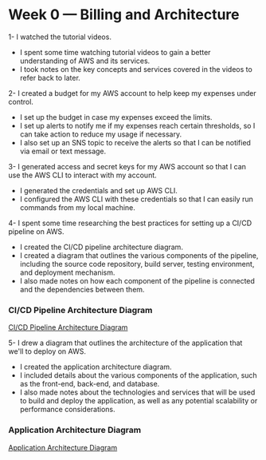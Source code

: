 # Week 0 — Billing and Architecture

1- I watched the tutorial videos.

- I spent some time watching tutorial videos to gain a better understanding of AWS and its services.
- I took notes on the key concepts and services covered in the videos to refer back to later.

2- I created a budget for my AWS account to help keep my expenses under control.

- I set up the budget in case my expenses exceed the limits.
- I set up alerts to notify me if my expenses reach certain thresholds, so I can take action to reduce my usage if necessary.
- I also set up an SNS topic to receive the alerts so that I can be notified via email or text message.

3- I generated access and secret keys for my AWS account so that I can use the AWS CLI to interact with my account.

- I generated the credentials and set up AWS CLI.
- I configured the AWS CLI with these credentials so that I can easily run commands from my local machine.

4- I spent some time researching the best practices for setting up a CI/CD pipeline on AWS.

- I created the CI/CD pipeline architecture diagram.
- I created a diagram that outlines the various components of the pipeline, including the source code repository, build server, testing environment, and deployment mechanism.
- I also made notes on how each component of the pipeline is connected and the dependencies between them.

### CI/CD Pipeline Architecture Diagram
<a href="https://lucid.app/lucidchart/dc74d222-2278-4273-a741-269d7beaf5fb/edit?view_items=Yzbz3kuGTY39&invitationId=inv_b1a4980c-0ba6-4f57-96e8-8ba2e4d7b4b9" target="_blank">CI/CD Pipeline Architecture Diagram</a>


5- I drew a diagram that outlines the architecture of the application that we'll to deploy on AWS.

- I created the application architecture diagram.
- I included details about the various components of the application, such as the front-end, back-end, and database.
- I also made notes about the technologies and services that will be used to build and deploy the application, as well as any potential scalability or performance considerations.

### Application Architecture Diagram
<a href="https://lucid.app/lucidchart/c81b8184-1972-4182-bd25-b306e6a7b478/edit?view_items=3KbzM8XTKnAJ&invitationId=inv_423ed95a-be7e-4822-97f6-c345faa0780d" target="_blank">Application Architecture Diagram</a>



